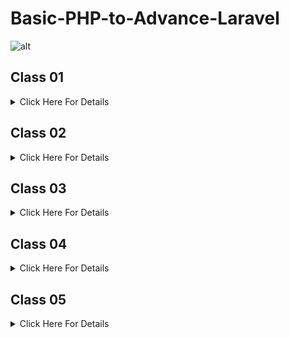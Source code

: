 # Basic-PHP-to-Advance-Laravel
![alt](https://github.com/bdsuman/help/blob/main/php-laravel-mysql-sample.png)

## Class 01

<details>
<summary>Click Here For Details</summary>

##  Github

- What is Git & Github

- Why need Git & Github

- Git bash Downloads & Installation

- Create an Account on Github

- Create project Local to Online

- Create Project Online

- How to fork any github project from another account.

### IDE / Code Editor

- Vs Code Downloads

- Vs Code Editor keyboard shortcuts

- Important Package installation

## Class Resource

### From the very beginning, we have to know about git & github to showcase our daily practice and work for future use.
### And secondly we have to know about vs keyboard shortcuts to save our time in coding, and install essential packages for extra facilities in vs code.


- Git bash Downloads - https://git-scm.com/downloads 

- Create your github account - https://github.com/ 

- Create project Local to Online - https://github.com/rafiswe/Github-Tutorial/blob/master/Create-local-to-online.txt

- Create Project Online - https://github.com/rafiswe/Github-Tutorial/blob/master/Create-online-repository.txt

- Vs Code Downloads - https://code.visualstudio.com/download 

- Vs Code Editor keyboard shortcuts -  https://code.visualstudio.com/shortcuts/keyboard-shortcuts-windows.pdf 

### Important Package installation

- Html snippet

- Html css support

- Intellisense for css class names in html

- Auto close tag

- Auto rename tag

- Beautify

- Bracket pair colorizer

- Php intellisense

- Php namespace resolver

- Alignment

</details> 

## Class 02

<details>
<summary>Click Here For Details </summary>

### PHP Language.

- History of php

- How does php work

- Power of php

### Environment setup, Code Structure & Run Code

- Server setup

- Code syntax & run code 

- How to write Php code in html.

### Variable

- What is Variable?

- Declaration rules of common variables.

- Declaration rules of Constant variables.

- Different between variable & constant.

### Print Way

- Concat string, inverted comma.

- echo, Printf, sprintf

### Different types of Data types


- Most commonly used scalar (মৌলিক) data types - (String, Integer, float, Boolean)

- Compound (যৌগিক) data types - (Array, Object)

- Null, Resource

## Resource

### Please search by keyword which is given on overview and know more from google. Here is just the w3school link. You can learn more from javatpoint, tutorialspoint etc.


- A variable starts with the $ sign, followed by the name of the variable

- A variable name must start with a letter or the underscore character

- A variable name cannot start with a number

- A variable name can only contain alpha-numeric characters and underscores (A-z, 0-9, and _ )

- Variable names are case-sensitive ($age and $AGE are two different variables)

- Ref. Link Variable - https://www.w3schools.com/php/php_variables.asp 

### Declaration rules of constant variables:

- define(name, value, case-insensitive)

- name: Specifies the name of the constant

- value: Specifies the value of the constant

- case-insensitive: Specifies whether the constant name should be case-insensitive. Default is false

- Ref. Link Variable - https://www.w3schools.com/php/php_constants.asp 

- Echo & Print - https://www.c-sharpcorner.com/UploadFile/051e29/types-of-print-function-in-php/ 

- Data types - https://www.w3schools.com/php/php_datatypes.asp 

</details>

## Class 03

<details>
<summary>Click Here For Details</summary>

## Operators and its types in php

### Arithmetic (গাণিতিক অপারেটর) 
>Arithmetic operators are used to perform arithmetic on numbers:

    | Operator | Description                  |
    | -------- | ---------------------------- |
    | +        | Addition                     |
    | -        | Subtraction                  |
    | *        | Multiplication               |
    | **       | Exponentiation               |
    | /        | Division                     |
    | %        | Modulus (Division Remainder) |
    | ++       | Increment                    |
    | --       | Decrement                    |

### Assignment (নির্ধারণ অপারেটর)

> =, +=, -=, *=, /=

### Comparison (তুলনা)

> ==, !=, ===, !==, < (less), > (greater), <=, >=

### Increment / decrement

> ++a, a++, --a, a-- 

### Logical and others

> !, &&, || 

### Statements

- If

- Else

- Else if

- Switch

## Resource

### Operators and its types in php

### Arithmetic (গাণিতিক অপারেটর) 

- R Link: https://www.javatpoint.com/php-operators#Arithmetic 

### Assignment (নির্ধারণ অপারেটর)

- https://www.javatpoint.com/php-operators#Assignment 

### Comparison (তুলনা)

- R Link: https://www.javatpoint.com/php-operators#Comparison 

### Increment / decrement

- R Link: https://www.php.net/manual/en/language.operators.increment.php 

### Logical and others

- Link: https://www.javatpoint.com/php-operators#Logical 

</details>

## Class 04

<details>
<summary>Click Here For Details</summary>

## loop

- Operator: Increment (++) and Decrement (--)

- For Loop

- While loop

- Do while

- Foreach

## Resource
### Operator: Increment (++) and Decrement (--)

- https://www.php.net/manual/en/language.operators.increment.php 

### For Loop

- https://www.javatpoint.com/php-for-loop 

### While loop

- https://www.javatpoint.com/php-while-loop 

### Do while

- https://www.javatpoint.com/php-do-while-loop 

-Exercises: https://codeforwin.org/2015/06/for-do-while-loop-programming-exercises.html 

### Foreach

- https://www.javatpoint.com/php-foreach-loop 

</details>

## Class 05

<details>
<summary>Click Here For Details</summary>

## Title
### Sub Title

</details>